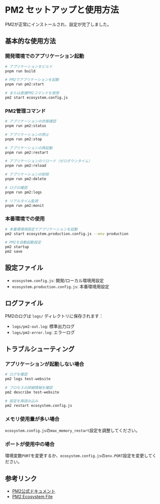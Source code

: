 # PM2 セットアップと使用方法

PM2が正常にインストールされ、設定が完了しました。

## 基本的な使用方法

### 開発環境でのアプリケーション起動

```bash
# アプリケーションをビルド
pnpm run build

# PM2でアプリケーションを起動
pnpm run pm2:start

# または直接PM2コマンドを使用
pm2 start ecosystem.config.js
```

### PM2管理コマンド

```bash
# アプリケーションの状態確認
pnpm run pm2:status

# アプリケーションの停止
pnpm run pm2:stop

# アプリケーションの再起動
pnpm run pm2:restart

# アプリケーションのリロード（ゼロダウンタイム）
pnpm run pm2:reload

# アプリケーションの削除
pnpm run pm2:delete

# ログの確認
pnpm run pm2:logs

# リアルタイム監視
pnpm run pm2:monit
```

### 本番環境での使用

```bash
# 本番環境用設定でアプリケーションを起動
pm2 start ecosystem.production.config.js --env production

# PM2を自動起動設定
pm2 startup
pm2 save
```

## 設定ファイル

- `ecosystem.config.js`: 開発/ローカル環境用設定
- `ecosystem.production.config.js`: 本番環境用設定

## ログファイル

PM2のログは `logs/` ディレクトリに保存されます：

- `logs/pm2-out.log`: 標準出力ログ
- `logs/pm2-error.log`: エラーログ

## トラブルシューティング

### アプリケーションが起動しない場合

```bash
# ログを確認
pm2 logs test-website

# プロセスの詳細情報を確認
pm2 describe test-website

# 設定を再読み込み
pm2 restart ecosystem.config.js
```

### メモリ使用量が多い場合

`ecosystem.config.js`の`max_memory_restart`設定を調整してください。

### ポートが使用中の場合

環境変数`PORT`を変更するか、`ecosystem.config.js`の`env.PORT`設定を変更してください。

## 参考リンク

- [PM2公式ドキュメント](https://pm2.keymetrics.io/docs/)
- [PM2 Ecosystem File](https://pm2.keymetrics.io/docs/usage/application-declaration/)
